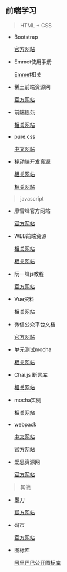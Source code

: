 ## 前端学习

> HTML + CSS

- Bootstrap

  [官方网站](http://www.bootcss.com/)

- Emmet使用手册

  [Emmet相关](http://www.w3cplus.com/tools/emmet-cheat-sheet.html)

- 稀土前端资源网
  
  [官方网站](https://xituqu.com/)

- 前端规范

  [相关网站](http://www.cnblogs.com/whitewolf/p/4491707.html)

- pure.css

  [中文网站](https://github.com/chensy0203/pure-site)

- 移动端开发资源
  
  [相关网站](https://github.com/jtyjty99999/mobileTech)

  [相关网站](http://www.cnblogs.com/PeunZhang/p/3407453.html)

> javascript

- 廖雪峰官方网站
  
  [官方网站](http://www.liaoxuefeng.com/wiki/001434446689867b27157e896e74d51a89c25cc8b43bdb3000/)

- WEB前端资源

  [相关网站](http://www.kancloud.cn/djlxiaoshi/qianduan/119317)

  [相关网站](http://123.w3cschool.cn/plk2fi)

- 阮一峰js教程
  
  [官方网站](http://javascript.ruanyifeng.com/#toc0)

- Vue资料
  
  [相关网站](http://www.cnblogs.com/cench/p/5800311.html)

- 微信公众平台文档

  [官方网站](http://mp.weixin.qq.com/wiki/0/4c93e31f953f24a42b921d2ae8d4e5e0.html)

- 单元测试mocha

  [相关网站](http://www.cnblogs.com/tzyy/p/5729602.html)

- Chai.js 断言库

  [相关网站](http://www.jianshu.com/p/f200a75a15d2) 

- mocha实例

  [相关网站](http://www.ruanyifeng.com/blog/2015/12/a-mocha-tutorial-of-examples.html) 

- webpack
  
  [中文网站](http://webpackdoc.com/)

  [官方网站](https://doc.webpack-china.org/concepts/)
  
- 爱思资源网

  [官方网站](http://www.aseoe.com/)
> 其他

- 墨刀

  [官方网站](https://modao.cc/signin)

- 码市

  [官方网站](https://coding.net)

- 图标库

  [阿里巴巴公开图标库](http://www.iconfont.cn/plus/collections/index?spm=a313x.7781069.0.0.L6vLre&personal=1)
